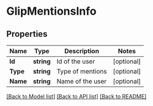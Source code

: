 # GlipMentionsInfo

## Properties
Name | Type | Description | Notes
------------ | ------------- | ------------- | -------------
**Id** | **string** | Id of the user | [optional] 
**Type** | **string** | Type of mentions | [optional] 
**Name** | **string** | Name of the user | [optional] 

[[Back to Model list]](../README.md#documentation-for-models) [[Back to API list]](../README.md#documentation-for-api-endpoints) [[Back to README]](../README.md)


